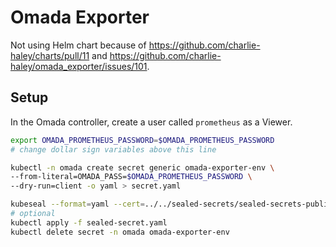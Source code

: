 # Omada Exporter

Not using Helm chart because of <https://github.com/charlie-haley/charts/pull/11>
and <https://github.com/charlie-haley/omada_exporter/issues/101>.

## Setup

In the Omada controller, create a user called `prometheus` as a Viewer.

```bash
export OMADA_PROMETHEUS_PASSWORD=$OMADA_PROMETHEUS_PASSWORD
# change dollar sign variables above this line

kubectl -n omada create secret generic omada-exporter-env \
--from-literal=OMADA_PASS=$OMADA_PROMETHEUS_PASSWORD \
--dry-run=client -o yaml > secret.yaml

kubeseal --format=yaml --cert=../../sealed-secrets/sealed-secrets-public-key.pem < secret.yaml > sealed-secret.yaml
# optional
kubectl apply -f sealed-secret.yaml
kubectl delete secret -n omada omada-exporter-env
```
